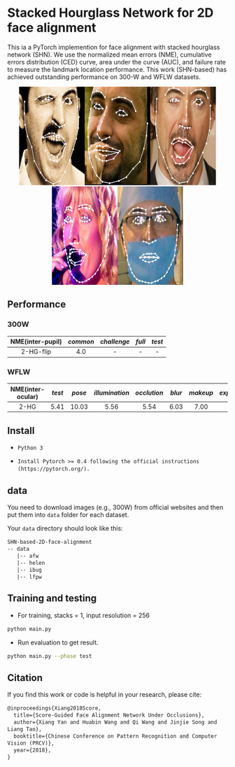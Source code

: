 # Stacked Hourglass Network for 2D face alignment

This ia a PyTorch implemention for face alignment with stacked hourglass network (SHN). We use the normalized mean errors (NME), cumulative errors distribution (CED) curve, area under the curve (AUC), and failure rate to measure the landmark location performance. This work (SHN-based) has achieved outstanding performance on 300-W and WFLW datasets. 

<div align=center><img src="https://github.com/face-alignment-group-of-ahucs/SHN-based-2D-face-alignment/blob/master/image/1.jpg" width="150" height="225" /><img src="https://github.com/face-alignment-group-of-ahucs/SHN-based-2D-face-alignment/blob/master/image/2.jpg" width="150" height="225" /><img src="https://github.com/face-alignment-group-of-ahucs/SHN-based-2D-face-alignment/blob/master/image/3.jpg" width="150" height="225" /><img src="https://github.com/face-alignment-group-of-ahucs/SHN-based-2D-face-alignment/blob/master/image/4.jpg" width="150" height="225" /><img src="https://github.com/face-alignment-group-of-ahucs/SHN-based-2D-face-alignment/blob/master/image/5.jpg" width="150" height="225" /></div>

## Performance

### 300W

| NME(inter-pupil) | *common*| *challenge* | *full* | *test*|
|:--:|:--:|:--:|:--:|:--:|
|2-HG-flip | 4.0 | - | - | - |

### WFLW

| NME(inter-ocular) |  *test* | *pose* | *illumination* | *occlution* | *blur* | *makeup* | *expression* |
|:--:|:--:|:--:|:--:|:--:|:--:|:--:|:--:|
|2-HG | 5.41 | 10.03 | 5.56 | 5.54 | 6.03 | 7.00 | 6.25 |

## Install

* `Python 3`

* `Install Pytorch >= 0.4 following the official instructions (https://pytorch.org/).`

## data

You need to download images (e.g., 300W) from official websites and then put them into `data` folder for each dataset.

Your `data` directory should look like this:

````
SHN-based-2D-face-alignment
-- data
   |-- afw
   |-- helen
   |-- ibug
   |-- lfpw
````  

## Training and testing 
* For training, stacks = 1, input resolution = 256 
```sh
python main.py 
```
* Run evaluation to get result.
```sh
python main.py --phase test
```
## Citation
If you find this work or code is helpful in your research, please cite:
````
@inproceedings{Xiang2018Score,
  title={Score-Guided Face Alignment Network Under Occlusions},
  author={Xiang Yan and Huabin Wang and Qi Wang and Jinjie Song and Liang Tao},
  booktitle={Chinese Conference on Pattern Recognition and Computer Vision (PRCV)},
  year={2018},
}
````
